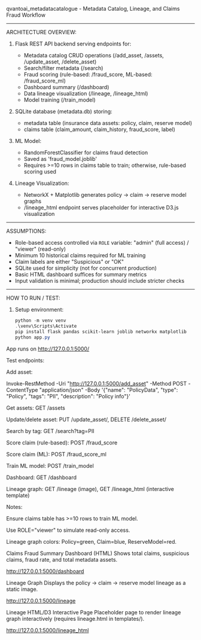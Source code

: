 
qvantoai_metadatacatalogue - Metadata Catalog, Lineage, and Claims Fraud Workflow

------------------------------------------
ARCHITECTURE OVERVIEW:

1. Flask REST API backend serving endpoints for:
    - Metadata catalog CRUD operations (/add_asset, /assets, /update_asset, /delete_asset)
    - Search/filter metadata (/search)
    - Fraud scoring (rule-based: /fraud_score, ML-based: /fraud_score_ml)
    - Dashboard summary (/dashboard)
    - Data lineage visualization (/lineage, /lineage_html)
    - Model training (/train_model)

2. SQLite database (metadata.db) storing:
    - metadata table (insurance data assets: policy, claim, reserve model)
    - claims table (claim_amount, claim_history, fraud_score, label)

3. ML Model:
    - RandomForestClassifier for claims fraud detection
    - Saved as 'fraud_model.joblib'
    - Requires >=10 rows in claims table to train; otherwise, rule-based scoring used

4. Lineage Visualization:
    - NetworkX + Matplotlib generates policy → claim → reserve model graphs
    - /lineage_html endpoint serves placeholder for interactive D3.js visualization

------------------------------------------
ASSUMPTIONS:

- Role-based access controlled via `ROLE` variable: "admin" (full access) / "viewer" (read-only)
- Minimum 10 historical claims required for ML training
- Claim labels are either "Suspicious" or "OK"
- SQLite used for simplicity (not for concurrent production)
- Basic HTML dashboard suffices for summary metrics
- Input validation is minimal; production should include stricter checks

------------------------------------------
HOW TO RUN / TEST:

1. Setup environment:
   ```powershell
   python -m venv venv
   .\venv\Scripts\Activate
   pip install flask pandas scikit-learn joblib networkx matplotlib
   python app.py
   ```

App runs on http://127.0.0.1:5000/

Test endpoints:

Add asset:

Invoke-RestMethod -Uri "http://127.0.0.1:5000/add_asset" -Method POST -ContentType "application/json" -Body '{"name": "PolicyData", "type": "Policy", "tags": "PII", "description": "Policy info"}'


Get assets: GET /assets

Update/delete asset: PUT /update_asset/<id>, DELETE /delete_asset/<id>

Search by tag: GET /search?tag=PII

Score claim (rule-based): POST /fraud_score

Score claim (ML): POST /fraud_score_ml

Train ML model: POST /train_model

Dashboard: GET /dashboard

Lineage graph: GET /lineage (image), GET /lineage_html (interactive template)

Notes:

Ensure claims table has >=10 rows to train ML model.

Use ROLE="viewer" to simulate read-only access.

Lineage graph colors: Policy=green, Claim=blue, ReserveModel=red.

Claims Fraud Summary Dashboard (HTML)
Shows total claims, suspicious claims, fraud rate, and total metadata assets.

http://127.0.0.1:5000/dashboard


Lineage Graph 
Displays the policy → claim → reserve model lineage as a static image.

http://127.0.0.1:5000/lineage


Lineage HTML/D3 Interactive Page
Placeholder page to render lineage graph interactively (requires lineage.html in templates/).

http://127.0.0.1:5000/lineage_html
